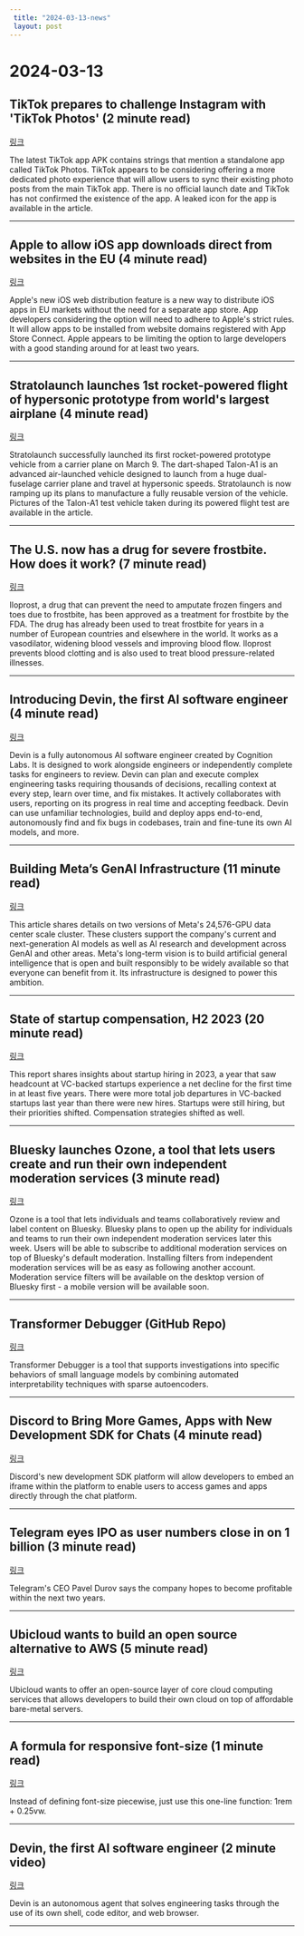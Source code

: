 ```yaml
---
 title: "2024-03-13-news"
 layout: post
---
```

<h1>2024-03-13</h1><h2>TikTok prepares to challenge Instagram with 'TikTok Photos' (2 minute read)</h2><p><a href="https://www.androidauthority.com/tiktok-photos-3424441/?utm_source=tldrnewsletter">링크</a>  </p><p>The latest TikTok app APK contains strings that mention a standalone app called TikTok Photos. TikTok appears to be considering offering a more dedicated photo experience that will allow users to sync their existing photo posts from the main TikTok app. There is no official launch date and TikTok has not confirmed the existence of the app. A leaked icon for the app is available in the article. </p><hr /><h2>Apple to allow iOS app downloads direct from websites in the EU (4 minute read)</h2><p><a href="https://www.theverge.com/2024/3/12/24098334/apple-ios-web-distribution-eu-app-store-changes?utm_source=tldrnewsletter">링크</a>  </p><p>Apple's new iOS web distribution feature is a new way to distribute iOS apps in EU markets without the need for a separate app store. App developers considering the option will need to adhere to Apple's strict rules. It will allow apps to be installed from website domains registered with App Store Connect. Apple appears to be limiting the option to large developers with a good standing around for at least two years. </p><hr /><h2>Stratolaunch launches 1st rocket-powered flight of hypersonic prototype from world's largest airplane (4 minute read)</h2><p><a href="https://www.space.com/stratolaunch-first-rocket-powered-hypsersonic-talon-a1-test-flight?utm_source=tldrnewsletter">링크</a>  </p><p>Stratolaunch successfully launched its first rocket-powered prototype vehicle from a carrier plane on March 9. The dart-shaped Talon-A1 is an advanced air-launched vehicle designed to launch from a huge dual-fuselage carrier plane and travel at hypersonic speeds. Stratolaunch is now ramping up its plans to manufacture a fully reusable version of the vehicle. Pictures of the Talon-A1 test vehicle taken during its powered flight test are available in the article. </p><hr /><h2>The U.S. now has a drug for severe frostbite. How does it work? (7 minute read)</h2><p><a href="https://www.sciencenews.org/article/drug-approved-treat-severe-frostbite?utm_source=tldrnewsletter">링크</a>  </p><p>Iloprost, a drug that can prevent the need to amputate frozen fingers and toes due to frostbite, has been approved as a treatment for frostbite by the FDA. The drug has already been used to treat frostbite for years in a number of European countries and elsewhere in the world. It works as a vasodilator, widening blood vessels and improving blood flow. Iloprost prevents blood clotting and is also used to treat blood pressure-related illnesses. </p><hr /><h2>Introducing Devin, the first AI software engineer (4 minute read)</h2><p><a href="https://www.cognition-labs.com/blog?utm_source=tldrnewsletter">링크</a>  </p><p>Devin is a fully autonomous AI software engineer created by Cognition Labs. It is designed to work alongside engineers or independently complete tasks for engineers to review. Devin can plan and execute complex engineering tasks requiring thousands of decisions, recalling context at every step, learn over time, and fix mistakes. It actively collaborates with users, reporting on its progress in real time and accepting feedback. Devin can use unfamiliar technologies, build and deploy apps end-to-end, autonomously find and fix bugs in codebases, train and fine-tune its own AI models, and more. </p><hr /><h2>Building Meta’s GenAI Infrastructure (11 minute read)</h2><p><a href="https://engineering.fb.com/2024/03/12/data-center-engineering/building-metas-genai-infrastructure/?utm_source=tldrnewsletter">링크</a>  </p><p>This article shares details on two versions of Meta's 24,576-GPU data center scale cluster. These clusters support the company's current and next-generation AI models as well as AI research and development across GenAI and other areas. Meta's long-term vision is to build artificial general intelligence that is open and built responsibly to be widely available so that everyone can benefit from it. Its infrastructure is designed to power this ambition. </p><hr /><h2>State of startup compensation, H2 2023 (20 minute read)</h2><p><a href="https://carta.com/blog/startup-compensation-h2-2023/?utm_source=tldrnewsletter">링크</a>  </p><p>This report shares insights about startup hiring in 2023, a year that saw headcount at VC-backed startups experience a net decline for the first time in at least five years. There were more total job departures in VC-backed startups last year than there were new hires. Startups were still hiring, but their priorities shifted. Compensation strategies shifted as well. </p><hr /><h2>Bluesky launches Ozone, a tool that lets users create and run their own independent moderation services (3 minute read)</h2><p><a href="https://techcrunch.com/2024/03/12/bluesky-launches-ozone-a-tool-that-lets-users-create-and-run-their-own-independent-moderation-services/?utm_source=tldrnewsletter">링크</a>  </p><p>Ozone is a tool that lets individuals and teams collaboratively review and label content on Bluesky. Bluesky plans to open up the ability for individuals and teams to run their own independent moderation services later this week. Users will be able to subscribe to additional moderation services on top of Bluesky's default moderation. Installing filters from independent moderation services will be as easy as following another account. Moderation service filters will be available on the desktop version of Bluesky first - a mobile version will be available soon. </p><hr /><h2>Transformer Debugger (GitHub Repo)</h2><p><a href="https://github.com/openai/transformer-debugger?utm_source=tldrnewsletter">링크</a>  </p><p>Transformer Debugger is a tool that supports investigations into specific behaviors of small language models by combining automated interpretability techniques with sparse autoencoders. </p><hr /><h2>Discord to Bring More Games, Apps with New Development SDK for Chats (4 minute read)</h2><p><a href="https://www.techtimes.com/articles/302521/20240312/discord-bring-more-games-apps-new-development-sdk-chats.htm?utm_source=tldrnewsletter">링크</a>  </p><p>Discord's new development SDK platform will allow developers to embed an iframe within the platform to enable users to access games and apps directly through the chat platform. </p><hr /><h2>Telegram eyes IPO as user numbers close in on 1 billion (3 minute read)</h2><p><a href="https://www.theregister.com/2024/03/12/telegram_eyes_ipo_as_user/?utm_source=tldrnewsletter">링크</a>  </p><p>Telegram's CEO Pavel Durov says the company hopes to become profitable within the next two years. </p><hr /><h2>Ubicloud wants to build an open source alternative to AWS (5 minute read)</h2><p><a href="https://techcrunch.com/2024/03/05/ubicloud-wants-to-build-an-open-source-alternative-to-aws/?utm_source=tldrnewsletter">링크</a>  </p><p>Ubicloud wants to offer an open-source layer of core cloud computing services that allows developers to build their own cloud on top of affordable bare-metal servers. </p><hr /><h2>A formula for responsive font-size (1 minute read)</h2><p><a href="https://jameshfisher.com/2024/03/12/a-formula-for-responsive-font-size/?utm_source=tldrnewsletter">링크</a>  </p><p>Instead of defining font-size piecewise, just use this one-line function: 1rem + 0.25vw. </p><hr /><h2>Devin, the first AI software engineer (2 minute video)</h2><p><a href="https://twitter.com/itsandrewgao/status/1767576901088919897?utm_source=tldrnewsletter">링크</a>  </p><p>Devin is an autonomous agent that solves engineering tasks through the use of its own shell, code editor, and web browser. </p><hr />